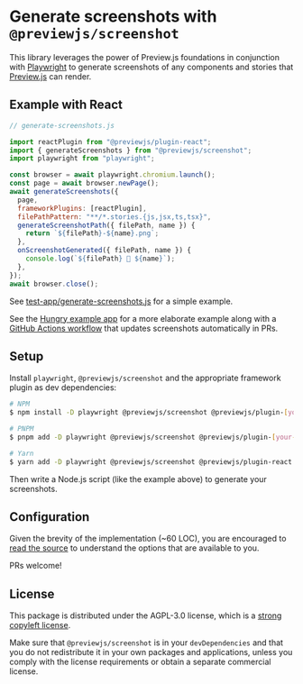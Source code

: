 # Generate screenshots with `@previewjs/screenshot`

This library leverages the power of Preview.js foundations in conjunction with [Playwright](https://playwright.dev) to generate screenshots of any components and stories that [Preview.js](https://previewjs.com) can render.

## Example with React

```js
// generate-screenshots.js

import reactPlugin from "@previewjs/plugin-react";
import { generateScreenshots } from "@previewjs/screenshot";
import playwright from "playwright";

const browser = await playwright.chromium.launch();
const page = await browser.newPage();
await generateScreenshots({
  page,
  frameworkPlugins: [reactPlugin],
  filePathPattern: "**/*.stories.{js,jsx,ts,tsx}",
  generateScreenshotPath({ filePath, name }) {
    return `${filePath}-${name}.png`;
  },
  onScreenshotGenerated({ filePath, name }) {
    console.log(`${filePath} 📸 ${name}`);
  },
});
await browser.close();
```

See [test-app/generate-screenshots.js](https://github.com/fwouts/previewjs/blob/main/screenshot/test-app/generate-screenshots.js) for a simple example.

See the [Hungry example app](https://github.com/fwouts/hungry/blob/main/generate-screenshots.mjs) for a more elaborate example along with a [GitHub Actions workflow](https://github.com/fwouts/hungry/blob/main/.github/workflows/screenshot.yml) that updates screenshots automatically in PRs.

## Setup

Install `playwright`, `@previewjs/screenshot` and the appropriate framework plugin as dev dependencies:

```sh
# NPM
$ npm install -D playwright @previewjs/screenshot @previewjs/plugin-[your-framework]

# PNPM
$ pnpm add -D playwright @previewjs/screenshot @previewjs/plugin-[your-framework]

# Yarn
$ yarn add -D playwright @previewjs/screenshot @previewjs/plugin-react
```

Then write a Node.js script (like the example above) to generate your screenshots.

## Configuration

Given the brevity of the implementation (~60 LOC), you are encouraged to [read the source](https://github.com/fwouts/previewjs/blob/main/screenshot/src/index.ts) to understand the options that are available to you.

PRs welcome!

## License

This package is distributed under the AGPL-3.0 license, which is a [strong copyleft license](https://snyk.io/learn/agpl-license/).

Make sure that `@previewjs/screenshot` is in your `devDependencies` and that you do not redistribute it in your own packages and applications, unless you comply with the license requirements or obtain a separate commercial license.
